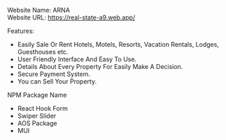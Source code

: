 Website Name: ARNA \
Website URL: https://real-state-a9.web.app/

Features:

- Easily Sale Or Rent Hotels, Motels, Resorts, Vacation Rentals, Lodges,
  Guesthouses etc.
- User Friendly Interface And Easy To Use.
- Details About Every Property For Easily Make A Decision.
- Secure Payment System.
- You can Sell Your Property.

NPM Package Name

- React Hook Form
- Swiper Slider
- AOS Package
- MUI
